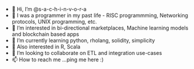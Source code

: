 - 👋 Hi, I’m @s-a-c-h-i-n-v-o-r-a
- 🌱 I was a programmer in my past life - RISC programmming, Networking protocols, UNIX programming, etc.
- 👀 I’m interested in bi-directional marketplaces, Machine learning models and blockchain based apps
- 🌱 I’m currently learning python, rholang, solidity, simplicity
- 👀 Also interested in R, Scala
- 💞️ I’m looking to collaborate on ETL and integration use-cases
- 📫 How to reach me ...ping me here :)

<!---
s-a-c-h-i-n-v-o-r-a/s-a-c-h-i-n-v-o-r-a is a ✨ special ✨ repository because its `README.md` (this file) appears on your GitHub profile.
You can click the Preview link to take a look at your changes.
--->
